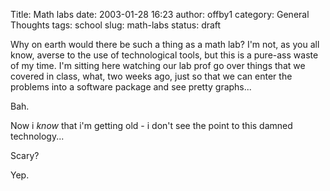 Title: Math labs
date: 2003-01-28 16:23
author: offby1
category: General Thoughts
tags: school
slug: math-labs
status: draft

Why on earth would there be such a thing as a math lab? I'm not, as you all know, averse to the use of technological tools, but this is a pure-ass waste of my time. I'm sitting here watching our lab prof go over things that we covered in class, what, two weeks ago, just so that we can enter the problems into a software package and see pretty graphs\...

Bah.

Now i *know* that i'm getting old - i don't see the point to this damned technology\...

Scary?

Yep.
